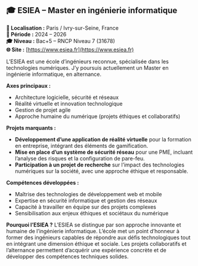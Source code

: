 ## 🎓 ESIEA – Master en ingénierie informatique

**📍 Localisation :** Paris / Ivry-sur-Seine, France  
**📅 Période :** 2024 – 2026  
**🎓 Niveau :** Bac+5 – RNCP Niveau 7 (31678)  
**🌐 Site :** [https://www.esiea.fr](https://www.esiea.fr)

L’ESIEA est une école d’ingénieurs reconnue, spécialisée dans les technologies numériques. J’y poursuis actuellement un Master en ingénierie informatique, en alternance.

**Axes principaux :**
- Architecture logicielle, sécurité et réseaux
- Réalité virtuelle et innovation technologique
- Gestion de projet agile
- Approche humaine du numérique (projets éthiques et collaboratifs)

**Projets marquants :**
- **Développement d’une application de réalité virtuelle** pour la formation en entreprise, intégrant des éléments de gamification.
- **Mise en place d’un système de sécurité réseau** pour une PME, incluant l’analyse des risques et la configuration de pare-feu.
- **Participation à un projet de recherche** sur l’impact des technologies numériques sur la société, avec une approche éthique et responsable.

**Compétences développées :**
- Maîtrise des technologies de développement web et mobile
- Expertise en sécurité informatique et gestion des réseaux
- Capacité à travailler en équipe sur des projets complexes
- Sensibilisation aux enjeux éthiques et sociétaux du numérique

**Pourquoi l’ESIEA ?**
L’ESIEA se distingue par son approche innovante et humaine de l’ingénierie informatique. L’école met un point d’honneur à former des ingénieurs capables de répondre aux défis technologiques tout en intégrant une dimension éthique et sociale. Les projets collaboratifs et l’alternance permettent d’acquérir une expérience concrète et de développer des compétences techniques solides.
